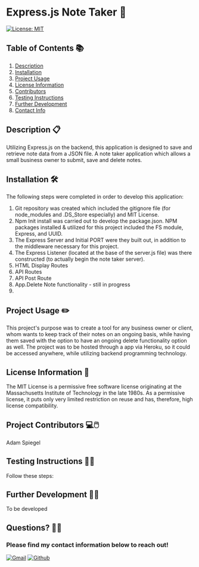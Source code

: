 
  # **Express.js Note Taker** :memo:
  [![License: MIT](https://img.shields.io/badge/License-MIT-yellow.svg)](https://opensource.org/licenses/MIT) 

  ## Table of Contents :books:
   1. [Description](#description-:clipboard:)
   2. [Installation](#installation)
   3. [Project Usage](#Project-Usage)
   4. [License Information](#License-Information)
   5. [Contributors](#Project-Contributors)
   6. [Testing Instructions](#Testing-Instructions)
   7. [Further Development](#Further-Development)
   8. [Contact Info](#Questions)
   
  ## Description :clipboard:
  Utilizing Express.js on the backend, this application is designed to save and retrieve note data from a JSON file. A note taker application which allows a small business owner to submit, save and delete notes.

  ## Installation :hammer_and_wrench:	
  The following steps were completed in order to develop this application:
  1) Git repository was created which included the gitignore file (for node_modules and .DS_Store especially) and MIT License.
  2) Npm Init install was carried out to develop the package.json.  NPM packages installed & utilized for this project included the FS module, Express, and UUID.
  3) The Express Server and Initial PORT were they built out, in addition to the middleware necessary for this project.
  4) The Express Listener (located at the base of the server.js file) was there constructed (to actually begin the note taker server).
  4) HTML Display Routes
  5) API Routes 
  6) API Post Route 
  7) App.Delete Note functionality - still in progress
  8) 

  ## Project Usage :pencil2:
  This project's purpose was to create a tool for any business owner or client, whom wants to keep track of their notes on an ongoing basis, while having them saved with the option to have an ongoing delete functionality option as well.  The project was to be hosted through a app via Heroku, so it could be accessed anywhere, while utilizing backend programming technology.

  ## License Information :ticket:
  The MIT License is a permissive free software license originating at the Massachusetts Institute of Technology in the late 1980s. As a permissive license, it puts only very limited restriction on reuse and has, therefore, high license compatibility.

  ## Project Contributors :computer::computer_mouse:		
  Adam Spiegel

  ## Testing Instructions :man_scientist:
  Follow these steps:

  ## Further Development :man_technologist:	
  To be developed

  
  ## Questions? :raising_hand_man:
  ### Please find my contact information below to reach out! 

  [![Gmail](https://img.shields.io/badge/Gmail-D14836?style=for-the-badge&logo=gmail&logoColor=white)](mailto:adamspiegel23@gmail.com)  [![Github](https://img.shields.io/badge/GitHub-100000?style=for-the-badge&logo=github&logoColor=white)](https://github.com/AdamSpiegel)  

  